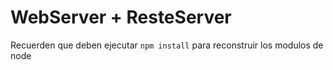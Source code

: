 # WebServer + ResteServer


Recuerden que deben ejecutar ```npm install``` para reconstruir los modulos de node